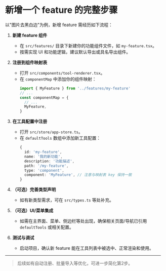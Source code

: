 # 新增一个 feature 的完整步骤

以"图片去黑白边"为例，新增 feature 需经历如下流程：

1. **新建 feature 组件**

   - 在 `src/features/` 目录下新建你的功能组件文件，如 `my-feature.tsx`。
   - 按需实现 UI 和功能逻辑，建议默认导出或具名导出组件。
2. **注册到组件映射表**

   - 打开 `src/components/tool-renderer.tsx`。
   - 在 `componentMap` 中添加你的组件映射：
     ```ts
     import { MyFeature } from '../features/my-feature'
     // ...
     const componentMap = {
       // ...
       MyFeature,
     }
     ```
3. **在工具配置中注册**

   - 打开 `src/store/app-store.ts`。
   - 在 `defaultTools` 数组中添加新工具配置：
     ```ts
     {
       id: 'my-feature',
       name: '我的新功能',
       description: '功能描述',
       path: '/my-feature',
       type: 'component',
       component: 'MyFeature', // 注意与映射表 key 保持一致
     }
     ```
4. **（可选）完善类型声明**

   - 如有新类型需求，可在 `src/types.ts` 等处补充。
5. **（可选）UI/菜单集成**

   - 如需在主界面、菜单、侧边栏等处出现，确保相关页面/导航已引用 `defaultTools` 或相关配置。
6. **测试与调试**

   - 启动项目，确认新 feature 能在工具列表中被选中、正常渲染和使用。

---

> 后续如有自动注册、批量导入等优化，可进一步简化第2步。
